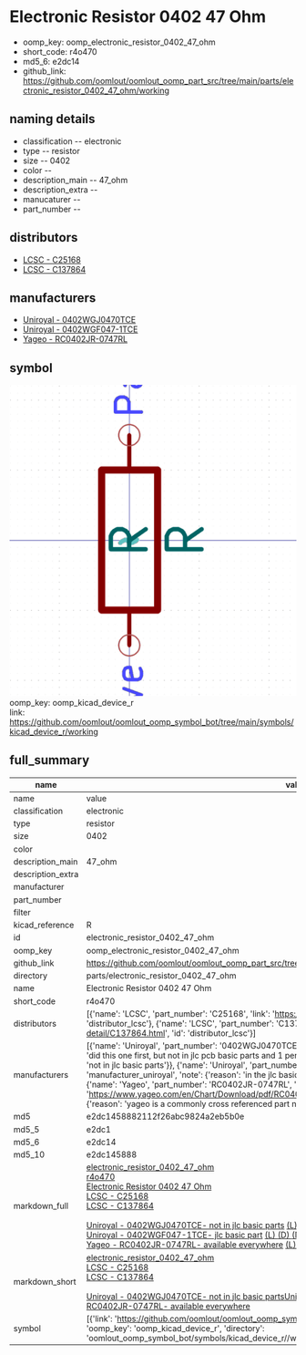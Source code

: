 # Electronic Resistor 0402 47 Ohm

  
* oomp_key: oomp_electronic_resistor_0402_47_ohm 
* short_code: r4o470
* md5_6: e2dc14  
* github_link: https://github.com/oomlout/oomlout_oomp_part_src/tree/main/parts/electronic_resistor_0402_47_ohm/working  
## naming details
* classification -- electronic
* type -- resistor
* size -- 0402
* color -- 
* description_main -- 47_ohm
* description_extra -- 
* manucaturer -- 
* part_number -- 

## distributors
* [LCSC - C25168](https://lcsc.com/product-detail/C25168.html)  
* [LCSC - C137864](https://lcsc.com/product-detail/C137864.html)  

## manufacturers
* [Uniroyal - 0402WGJ0470TCE]()  
* [Uniroyal - 0402WGF047-1TCE]()  
* [Yageo - RC0402JR-0747RL](https://www.yageo.com/en/Chart/Download/pdf/RC0402JR-0747RL)  

## symbol

![](symbol/0/working/working_600.png)  
oomp_key: oomp_kicad_device_r  
link: https://github.com/oomlout/oomlout_oomp_symbol_bot/tree/main/symbols/kicad_device_r/working  


## full_summary
| name | value | 
| --- | --- | 
| name | value | 
| classification | electronic | 
| type | resistor | 
| size | 0402 | 
| color |  | 
| description_main | 47_ohm | 
| description_extra |  | 
| manufacturer |  | 
| part_number |  | 
| filter |  | 
| kicad_reference | R | 
| id | electronic_resistor_0402_47_ohm | 
| oomp_key | oomp_electronic_resistor_0402_47_ohm | 
| github_link | https://github.com/oomlout/oomlout_oomp_part_src/tree/main/parts/electronic_resistor_0402_47_ohm/working | 
| directory | parts/electronic_resistor_0402_47_ohm | 
| name | Electronic Resistor 0402 47 Ohm | 
| short_code | r4o470 | 
| distributors | [{'name': 'LCSC', 'part_number': 'C25168', 'link': 'https://lcsc.com/product-detail/C25168.html', 'id': 'distributor_lcsc'}, {'name': 'LCSC', 'part_number': 'C137864', 'link': 'https://lcsc.com/product-detail/C137864.html', 'id': 'distributor_lcsc'}] | 
| manufacturers | [{'name': 'Uniroyal', 'part_number': '0402WGJ0470TCE', 'link': '', 'id': 'manufacturer_uniroyal', 'note': {'reason': 'did this one first, but not in jlc pcb basic parts and 1 percent are and they are the same price', 'reason_short': 'not in jlc basic parts'}}, {'name': 'Uniroyal', 'part_number': '0402WGF047-1TCE', 'link': '', 'id': 'manufacturer_uniroyal', 'note': {'reason': 'in the jlc basic parts catalogue', 'reason_short': 'jlc basic part'}}, {'name': 'Yageo', 'part_number': 'RC0402JR-0747RL', 'link': 'https://www.yageo.com/en/Chart/Download/pdf/RC0402JR-0747RL', 'id': 'manufacturer_yageo', 'note': {'reason': 'yageo is a commonly cross referenced part number', 'reason_short': 'available everywhere'}}] | 
| md5 | e2dc1458882112f26abc9824a2eb5b0e | 
| md5_5 | e2dc1 | 
| md5_6 | e2dc14 | 
| md5_10 | e2dc145888 | 
| markdown_full | [electronic_resistor_0402_47_ohm](https://github.com/oomlout/oomlout_oomp_part_src/tree/main/parts/electronic_resistor_0402_47_ohm/working)<br>[r4o470](https://github.com/oomlout/oomlout_oomp_part_src/tree/main/parts/electronic_resistor_0402_47_ohm/working)<br>[Electronic Resistor 0402 47 Ohm](https://github.com/oomlout/oomlout_oomp_part_src/tree/main/parts/electronic_resistor_0402_47_ohm/working)<br>[LCSC - C25168<br>](https://lcsc.com/product-detail/C25168.html)[LCSC - C137864<br>](https://lcsc.com/product-detail/C137864.html)<br>[Uniroyal - 0402WGJ0470TCE- not in jlc basic parts]() [(L)  ](https://www.lcsc.com/search?q=0402WGJ0470TCE)[(D)  ](https://www.digikey.com/en/products?keywords=0402WGJ0470TCE)[(M)  ](https://www.mouser.com/Search/Refine?Keyword=0402WGJ0470TCE)[(N)  ](https://www.newark.com/search?st=0402WGJ0470TCE)[(SZ)  ](https://so.szlcsc.com/global.html?k=0402WGJ0470TCE)<br>[Uniroyal - 0402WGF047-1TCE- jlc basic part]() [(L)  ](https://www.lcsc.com/search?q=0402WGF047-1TCE)[(D)  ](https://www.digikey.com/en/products?keywords=0402WGF047-1TCE)[(M)  ](https://www.mouser.com/Search/Refine?Keyword=0402WGF047-1TCE)[(N)  ](https://www.newark.com/search?st=0402WGF047-1TCE)[(SZ)  ](https://so.szlcsc.com/global.html?k=0402WGF047-1TCE)<br>[Yageo - RC0402JR-0747RL- available everywhere](https://www.yageo.com/en/Chart/Download/pdf/RC0402JR-0747RL) [(L)  ](https://www.lcsc.com/search?q=RC0402JR-0747RL)[(D)  ](https://www.digikey.com/en/products?keywords=RC0402JR-0747RL)[(M)  ](https://www.mouser.com/Search/Refine?Keyword=RC0402JR-0747RL)[(N)  ](https://www.newark.com/search?st=RC0402JR-0747RL)[(SZ)  ](https://so.szlcsc.com/global.html?k=RC0402JR-0747RL)<br> | 
| markdown_short | [electronic_resistor_0402_47_ohm](https://github.com/oomlout/oomlout_oomp_part_src/tree/main/parts/electronic_resistor_0402_47_ohm/working)<br>[LCSC - C25168<br>](https://lcsc.com/product-detail/C25168.html)[LCSC - C137864<br>](https://lcsc.com/product-detail/C137864.html)<br>[Uniroyal - 0402WGJ0470TCE- not in jlc basic parts]()[Uniroyal - 0402WGF047-1TCE- jlc basic part]()[Yageo - RC0402JR-0747RL- available everywhere](https://www.yageo.com/en/Chart/Download/pdf/RC0402JR-0747RL) | 
| symbol | [{'link': 'https://github.com/oomlout/oomlout_oomp_symbol_bot/tree/main/symbols/kicad_device_r', 'oomp_key': 'oomp_kicad_device_r', 'directory': 'oomlout_oomp_symbol_bot/symbols/kicad_device_r//working/working.kicad_sym'}] | 
